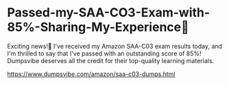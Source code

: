 # Passed-my-SAA-CO3-Exam-with-85%-Sharing-My-Experience🚀

Exciting news!🚀 I've received my Amazon SAA-C03 exam results today, and I'm thrilled to say that I've passed with an outstanding score of 85%! Dumpsvibe deserves all the credit for their top-quality learning materials.

https://www.dumpsvibe.com/amazon/saa-c03-dumps.html
